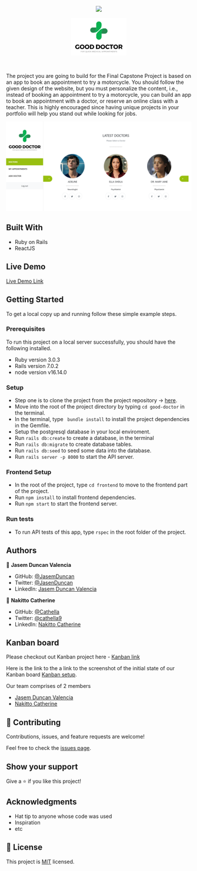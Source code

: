 <div style="text-align: center;">

![](https://img.shields.io/badge/Microverse-blueviolet)

<img src="./frontend/src/components/logo/gooddoc.png" style="width: 150px; margin-bottom: 30px" />
</div>


The project you are going to build for the Final Capstone Project is based on an app to book an appointment to try a motorcycle. You should follow the given design of the website, but you must personalize the content, i.e., instead of booking an appointment to try a motorcycle, you can build an app to book an appointment with a doctor, or reserve an online class with a teacher. This is highly encouraged since having unique projects in your portfolio will help you stand out while looking for jobs.

![](./app-shot.png)

## Built With

- Ruby on Rails
- ReactJS

## Live Demo

[Live Demo Link](https://livedemo.com)


## Getting Started

To get a local copy up and running follow these simple example steps.

### Prerequisites
To run this project on a local server successfully, you should have the following installed.

- Ruby version 3.0.3
- Rails version 7.0.2
- node version v16.14.0
### Setup

- Step one is to clone the project from the project repository -> [here](https://github.com/JasemDuncan/good-doctor).
- Move into the root of the project directory by typing `cd good-doctor` in the terminal.
- In the terminal, type ` bundle install` to install the project dependencies in the Gemfile.
- Setup the postgresql database in your local enviroment.
- Run `rails db:create` to create a database, in the terminal
- Run `rails db:migrate` to create database tables.
- Run `rails db:seed` to seed some data into the database.
- Run `rails server -p 8000` to start the API server.

### Frontend Setup

- In the root of the project, type `cd frontend` to move to the frontend part of the project.
- Run `npm install` to install frontend dependencies.
- Run `npm start` to start the frontend server.
### Run tests

- To run API tests of this app, type `rspec` in the root folder of the project.

## Authors

👤 **Jasem Duncan Valencia**

- GitHub: [@JasemDuncan](https://github.com/JasemDuncan)
- Twitter: [@JasenDuncan](https://twitter.com/JasemDuncan)
- LinkedIn: [Jasem Duncan Valencia](https://www.linkedin.com/in/jasem-duncan-valencia/)

👤 **Nakitto Catherine**

- GitHub: [@Cathella](https://github.com/Cathella)
- Twitter: [@cathella9](https://twitter.com/cathella9)
- LinkedIn: [Nakitto Catherine](https://www.linkedin.com/in/nakitto-catherine2020/)

## Kanban board

Please checkout out Kanban project here - [Kanban link](https://github.com/JasemDuncan/good-doctor/projects/1)

Here is the link to the a link to the screenshot of the initial state of our Kanban board [Kanban setup](./setup_kanban_board.md).

Our team comprises of 2 members
 - [Jasem Duncan Valencia](https://github.com/JasemDuncan)
 - [Nakitto Catherine](https://github.com/Cathella)

## 🤝 Contributing

Contributions, issues, and feature requests are welcome!

Feel free to check the [issues page](https://github.com/JasemDuncan/good-doctor/issues).

## Show your support

Give a ⭐️ if you like this project!

## Acknowledgments

- Hat tip to anyone whose code was used
- Inspiration
- etc

## 📝 License

This project is [MIT](./MIT.md) licensed.
